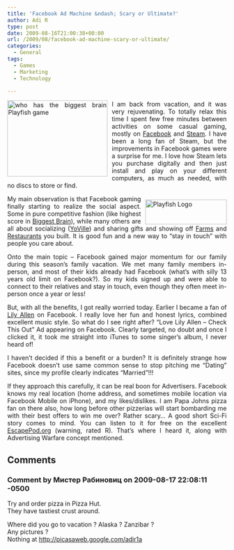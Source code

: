 ```yaml
---
title: 'Facebook Ad Machine &ndash; Scary or Ultimate?'
author: Adi R
type: post
date: 2009-08-16T21:00:38+00:00
url: /2009/08/facebook-ad-machine-scary-or-ultimate/
categories:
  - General
tags:
  - Games
  - Marketing
  - Technology

---
```

<p align="justify">
  <a href="https://i1.wp.com/www.adir1.com/uploads/2009/08/whohasthebiggestbrainplayfishgame.png" target="_blank"><img style="border-bottom: 0px; border-left: 0px; margin: 0px 10px 10px 0px; display: inline; border-top: 0px; border-right: 0px" title="who has the biggest brain Playfish game" border="0" alt="who has the biggest brain Playfish game" align="left" src="https://i1.wp.com/www.adir1.com/uploads/2009/08/whohasthebiggestbrainplayfishgame-thumb.png?resize=230%2C175" width="230" height="175" data-recalc-dims="1" /></a> I am back from vacation, and it was very rejuvenating. To totally relax this time I spent few free minutes between activities on some casual gaming, mostly on <a href="http://www.facebook.com/adir1" target="_blank">Facebook</a> and <a href="http://store.steampowered.com/" target="_blank">Steam</a>. I have been a long fan of Steam, but the improvements in Facebook games were a surprise for me. I love how Steam lets you purchase digitally and then just install and play on your different computers, as much as needed, with no discs to store or find.
</p>

<p align="justify">
  <a href="https://i1.wp.com/www.adir1.com/uploads/2009/08/playfishlogo.png" target="_blank"><img style="border-bottom: 0px; border-left: 0px; margin: 10px 0px 0px 10px; display: inline; border-top: 0px; border-right: 0px" title="Playfish Logo" border="0" alt="Playfish Logo" align="right" src="https://i2.wp.com/www.adir1.com/uploads/2009/08/playfishlogo-thumb.png?resize=187%2C57" width="187" height="57" data-recalc-dims="1" /></a>My main observation is that Facebook gaming finally starting to realize the social aspect. Some in pure competitive fashion (like highest score in <a href="http://apps.facebook.com/biggestbrain/" target="_blank">Biggest Brain</a>), while many others are all about socializing (<a href="http://apps.facebook.com/yoville/index.php" target="_blank">YoVille</a>) and sharing gifts and showing off <a href="http://apps.facebook.com/onthefarm/gifts.php" target="_blank">Farms</a> and <a href="http://apps.facebook.com/restaurantcity" target="_blank">Restaurants</a> you built. It is good fun and a new way to “stay in touch” with people you care about.
</p>

<p align="justify">
  Onto the main topic &#8211; Facebook gained major momentum for our family during this season’s family vacation. We met many family members in-person, and most of their kids already had Facebook (what’s with silly 13 years old limit on Facebook?). So my kids signed up and were able to connect to their relatives and stay in touch, even though they often meet in-person once a year or less!
</p>

<p align="justify">
  But, with all the benefits, I got really worried today. Earlier I became a fan of <a href="http://www.amazon.com/dp/product/B001Q1QF2O/?tag=craftonia-20" target="_blank">Lily Allen</a> on Facebook. I really love her fun and honest lyrics, combined excellent music style. So what do I see right after? “Love Lily Allen &#8211; Check This Out” Ad appearing on Facebook. Clearly targeted, no doubt and once I clicked it, it took me straight into iTunes to some singer’s album, I never heard of!
</p>

<p align="justify">
  I haven’t decided if this a benefit or a burden? It is definitely strange how Facebook doesn’t use same common sense to stop pitching me “Dating” sites, since my profile clearly indicates “Married”!!!
</p>

<p align="justify">
  If they approach this carefully, it can be real boon for Advertisers. Facebook knows my real location (home address, and sometimes mobile location via Facebook Mobile on iPhone), and my likes/dislikes. I am Papa Johns pizza fan on there also, how long before other pizzerias will start bombarding me with their best offers to win me over? Rather scary… A good short Sci-Fi story comes to mind. You can listen to it for free on the excellent <a href="http://escapepod.org/2007/03/22/ep098-just-do-it/" target="_blank">EscapePod.org</a> (warning, rated R). That’s where I heard it, along with Advertising Warfare concept mentioned.
</p>

## Comments

### Comment by Мистер Рабиновиц on 2009-08-17 22:08:11 -0500
Try and order pizza in Pizza Hut.  
They have tastiest crust around.

Where did you go to vacation ? Alaska ? Zanzibar ?  
Any pictures ?  
Nothing at <a href="http://picasaweb.google.com/adir1a" rel="nofollow ugc">http://picasaweb.google.com/adir1a</a>
